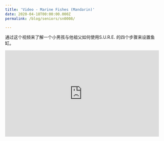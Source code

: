 ```yaml
---
title: 'Video - Marine Fishes (Mandarin)'
date: 2020-04-18T00:00:00.000Z
permalink: /blog/seniors/sn0008/

---
```



通过这个视频来了解一个小男孩与他祖父如何使用S.U.R.E. 的四个步骤来设置鱼缸。

<style>.embed-container { position: relative; padding-bottom: 56.25%; height: 0; overflow: hidden; max-width: 100%; } .embed-container iframe, .embed-container object, .embed-container embed { position: absolute; top: 0; left: 0; width: 100%; height: 100%; }</style><div class='embed-container'>
<iframe width="560" height="315" src="https://www.youtube.com/embed/axOkzGipo-I" frameborder="0" allow="accelerometer; autoplay; encrypted-media; gyroscope; picture-in-picture" allowfullscreen></iframe></div>

